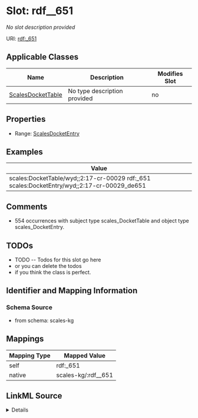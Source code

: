 

# Slot: rdf__651


_No slot description provided_





URI: [rdf:_651](http://www.w3.org/1999/02/22-rdf-syntax-ns#_651)



<!-- no inheritance hierarchy -->





## Applicable Classes

| Name | Description | Modifies Slot |
| --- | --- | --- |
| [ScalesDocketTable](../classes/ScalesDocketTable.md) | No type description provided |  no  |







## Properties

* Range: [ScalesDocketEntry](../classes/ScalesDocketEntry.md)






## Examples

| Value |
| --- |
| scales:DocketTable/wyd;;2:17-cr-00029 rdf:_651 scales:DocketEntry/wyd;;2:17-cr-00029_de651 |

## Comments

* 554 occurrences with subject type scales_DocketTable and object type scales_DocketEntry.

## TODOs

* TODO -- Todos for this slot go here
* or you can delete the todos
* if you think the class is perfect.

## Identifier and Mapping Information







### Schema Source


* from schema: scales-kg




## Mappings

| Mapping Type | Mapped Value |
| ---  | ---  |
| self | rdf:_651 |
| native | scales-kg/:rdf__651 |




## LinkML Source

<details>
```yaml
name: rdf__651
description: No slot description provided
todos:
- TODO -- Todos for this slot go here
- or you can delete the todos
- if you think the class is perfect.
comments:
- 554 occurrences with subject type scales_DocketTable and object type scales_DocketEntry.
examples:
- value: scales:DocketTable/wyd;;2:17-cr-00029 rdf:_651 scales:DocketEntry/wyd;;2:17-cr-00029_de651
from_schema: scales-kg
rank: 1000
slot_uri: rdf:_651
alias: rdf__651
domain_of:
- scales_DocketTable
range: scales_DocketEntry

```
</details>